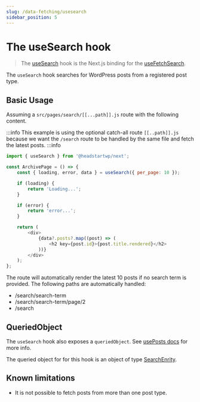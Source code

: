 ```yaml
---
slug: /data-fetching/usesearch
sidebar_position: 5
---
```


# The useSearch hook

> The [useSearch](/api/modules/headstartwp_next#usesearch) hook is the Next.js binding for the [useFetchSearch](/api/namespaces/headstartwp_core.react#usefetchsearch).

The `useSearch` hook searches for WordPress posts from a registered post type.

## Basic Usage

Assuming a `src/pages/search/[[...path]].js` route with the following content.

:::info
This example is using the optional catch-all route `[[..path]].js` because we want the `/search` route to be handled by the same file and fetch the latest posts.
:::info
```js title="src/pages/search/[[...path]].js"
import { useSearch } from '@headstartwp/next';

const ArchivePage = () => {
	const { loading, error, data } = useSearch({ per_page: 10 });

	if (loading) {
		return 'Loading...';
	}

	if (error) {
		return 'error...';
	}

	return (
		<div>
            {data?.posts?.map((post) => (
                <h2 key={post.id}>{post.title.rendered}</h2>
            ))}
		</div>
	);
};
```

The route will automatically render the latest 10 posts if no search term is provided. The following paths are automatically handled:

- /search/search-term
- /search/search-term/page/2
- /search

## QueriedObject

The `useSearch` hook also exposes a `queriedObject`. See [usePosts docs](/learn/data-fetching/useposts/#queried-object) for more info.

The queried object for for this hook is an object of type [SearchEnrity](/api/interfaces/headstartwp_core.SearchEntity/).

## Known limitations

- It is not possible to fetch posts from more than one post type.
